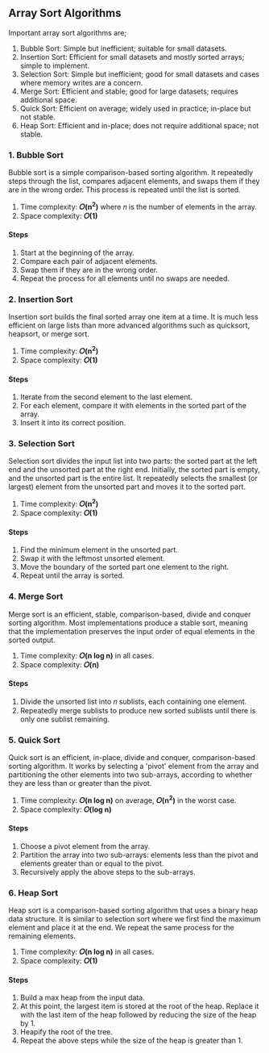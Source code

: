 ## Array Sort Algorithms
Important array sort algorithms are;
1. Bubble Sort: Simple but inefficient; suitable for small datasets.
2. Insertion Sort: Efficient for small datasets and mostly sorted arrays; simple to implement.
3. Selection Sort: Simple but inefficient; good for small datasets and cases where memory writes are a concern.
4. Merge Sort: Efficient and stable; good for large datasets; requires additional space.
5. Quick Sort: Efficient on average; widely used in practice; in-place but not stable.
6. Heap Sort: Efficient and in-place; does not require additional space; not stable.


### 1. Bubble Sort
Bubble sort is a simple comparison-based sorting algorithm. It repeatedly steps through the list, compares adjacent elements, and swaps them if they are in the wrong order. This process is repeated until the list is sorted.

1. Time complexity: <b>𝑂(n<sup>2</sup>)</b> where 𝑛 is the number of elements in the array.
2. Space complexity: <b>𝑂(1)</b></br>

#### Steps
1. Start at the beginning of the array.
2. Compare each pair of adjacent elements.
3. Swap them if they are in the wrong order.
4. Repeat the process for all elements until no swaps are needed.


### 2. Insertion Sort
Insertion sort builds the final sorted array one item at a time. It is much less efficient on large lists than more advanced algorithms such as quicksort, heapsort, or merge sort.

1. Time complexity: <b>𝑂(n<sup>2</sup>)</b>
2. Space complexity: <b>𝑂(1)</b></br>

#### Steps
1. Iterate from the second element to the last element.
2. For each element, compare it with elements in the sorted part of the array.
3. Insert it into its correct position.


### 3. Selection Sort
Selection sort divides the input list into two parts: the sorted part at the left end and the unsorted part at the right end. Initially, the sorted part is empty, and the unsorted part is the entire list. It repeatedly selects the smallest (or largest) element from the unsorted part and moves it to the sorted part.

1. Time complexity: <b>𝑂(n<sup>2</sup>)</b>
2. Space complexity: <b>𝑂(1)</b></br>

#### Steps
1. Find the minimum element in the unsorted part.
2. Swap it with the leftmost unsorted element.
3. Move the boundary of the sorted part one element to the right.
4. Repeat until the array is sorted.


### 4. Merge Sort
Merge sort is an efficient, stable, comparison-based, divide and conquer sorting algorithm. Most implementations produce a stable sort, meaning that the implementation preserves the input order of equal elements in the sorted output.

1. Time complexity: <b>𝑂(n log n)</b> in all cases.
2. Space complexity: <b>𝑂(n)</b></br>

#### Steps
1. Divide the unsorted list into 𝑛 sublists, each containing one element.
2. Repeatedly merge sublists to produce new sorted sublists until there is only one sublist remaining.


### 5. Quick Sort
Quick sort is an efficient, in-place, divide and conquer, comparison-based sorting algorithm. It works by selecting a 'pivot' element from the array and partitioning the other elements into two sub-arrays, according to whether they are less than or greater than the pivot.

1. Time complexity: <b>𝑂(n log n)</b> on average, <b>𝑂(n<sup>2</sup>)</b> in the worst case.
2. Space complexity: <b>𝑂(log n)</b></br>

#### Steps
1. Choose a pivot element from the array.
2. Partition the array into two sub-arrays: elements less than the pivot and elements greater than or equal to the pivot.
3. Recursively apply the above steps to the sub-arrays.

### 6. Heap Sort
Heap sort is a comparison-based sorting algorithm that uses a binary heap data structure. It is similar to selection sort where we first find the maximum element and place it at the end. We repeat the same process for the remaining elements.

1. Time complexity: <b>𝑂(n log n)</b> in all cases.
2. Space complexity: <b>𝑂(1)</b></br>

#### Steps
1. Build a max heap from the input data.
2. At this point, the largest item is stored at the root of the heap. Replace it with the last item of the heap followed by reducing the size of the heap by 1.
3. Heapify the root of the tree.
4. Repeat the above steps while the size of the heap is greater than 1.